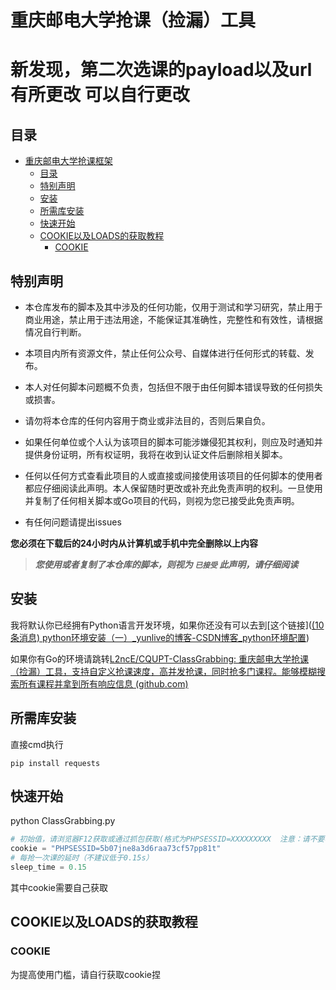 # 重庆邮电大学抢课（捡漏）工具
# 新发现，第二次选课的payload以及url有所更改 可以自行更改
## 目录
- [重庆邮电大学抢课框架](#重庆邮电大学抢课框架)
    - [目录](#目录)
    - [特别声明](#特别声明)
    - [安装](#安装)
    - [所需库安装](#所需库安装)
    - [快速开始](#快速开始)
    - [COOKIE以及LOADS的获取教程](#COOKIE以及LOADS的获取教程)
         - [COOKIE](#COOKIE)

## 特别声明

- 本仓库发布的脚本及其中涉及的任何功能，仅用于测试和学习研究，禁止用于商业用途，禁止用于违法用途，不能保证其准确性，完整性和有效性，请根据情况自行判断。

- 本项目内所有资源文件，禁止任何公众号、自媒体进行任何形式的转载、发布。

- 本人对任何脚本问题概不负责，包括但不限于由任何脚本错误导致的任何损失或损害。

- 请勿将本仓库的任何内容用于商业或非法目的，否则后果自负。

- 如果任何单位或个人认为该项目的脚本可能涉嫌侵犯其权利，则应及时通知并提供身份证明，所有权证明，我将在收到认证文件后删除相关脚本。

- 任何以任何方式查看此项目的人或直接或间接使用该项目的任何脚本的使用者都应仔细阅读此声明。本人保留随时更改或补充此免责声明的权利。一旦使用并复制了任何相关脚本或Go项目的代码，则视为您已接受此免责声明。
- 有任何问题请提出issues

**您必须在下载后的24小时内从计算机或手机中完全删除以上内容**

> ***您使用或者复制了本仓库的脚本，则视为 `已接受` 此声明，请仔细阅读***

## 安装

我将默认你已经拥有Python语言开发环境，如果你还没有可以去到[这个链接]([(10条消息) python环境安装（一）_yunlive的博客-CSDN博客_python环境配置](https://blog.csdn.net/u012106306/article/details/100040680))

如果你有Go的环境请跳转[L2ncE/CQUPT-ClassGrabbing: 重庆邮电大学抢课（捡漏）工具，支持自定义抢课速度，高并发抢课，同时抢多门课程。能够模糊搜索所有课程并拿到所有响应信息 (github.com)](https://github.com/L2ncE/CQUPT-ClassGrabbing)

## 所需库安装

直接cmd执行

`pip install requests`

## 快速开始

python ClassGrabbing.py

```python
# 初始值，请浏览器F12获取或通过抓包获取(格式为PHPSESSID=XXXXXXXXX  注意：请不要写掉双引号)
cookie = "PHPSESSID=5b07jne8a3d6raa73cf57pp81t"
# 每抢一次课的延时（不建议低于0.15s）
sleep_time = 0.15
```
其中cookie需要自己获取

## COOKIE以及LOADS的获取教程

### COOKIE
为提高使用门槛，请自行获取cookie捏






## 

